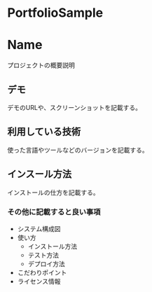 # PortfolioSample
Name
====

プロジェクトの概要説明

## デモ
デモのURLや、スクリーンショットを記載する。

## 利用している技術
使った言語やツールなどのバージョンを記載する。

## インスール方法
インストールの仕方を記載する。

### その他に記載すると良い事項
* システム構成図
* 使い方
    * インストール方法
    * テスト方法
    * デプロイ方法
* こだわりポイント
* ライセンス情報